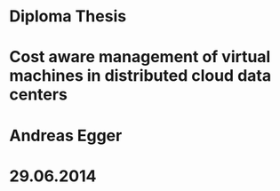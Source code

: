# Diploma Thesis #
#
# Cost aware management of virtual machines in distributed cloud data centers #
#
# Andreas Egger #
#
# 29.06.2014


